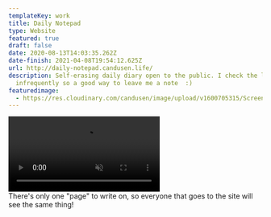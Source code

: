 ```yaml
---
templateKey: work
title: Daily Notepad
type: Website
featured: true
draft: false
date: 2020-08-13T14:03:35.262Z
date-finish: 2021-04-08T19:54:12.625Z
url: http://daily-notepad.candusen.life/
description: Self-erasing daily diary open to the public. I check the logs
  infrequently so a good way to leave me a note  :)
featuredimage:
  - https://res.cloudinary.com/candusen/image/upload/v1600705315/Screen_Shot_2020-09-21_at_12.21.18_PM_aje3uq.png
---
```

<div class='caption-container video-caption'><div className="mobile-video-cover">
    <video playsinline autoplay muted loop src=https://res.cloudinary.com/candusen/video/upload/v1621348322/notepad-vid_hkgo0d.mp4></video></div>
  <div class='caption'>There's only one "page" to write on, so everyone that goes to the site will see the same thing!</div></div>
